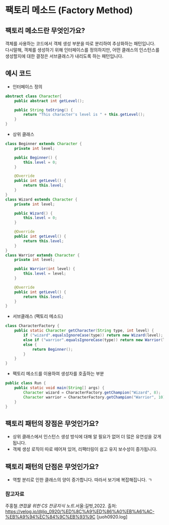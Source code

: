 # 팩토리 메소드 (Factory Method)

## 팩토리 메소드란 무엇인가요?
객체를 사용하는 코드에서 객체 생성 부분을 따로 분리하여 추상화하는 패턴입니다.<br>
다시말해, 객체를 생성하기 위해 인터페이스를 정의하지만, 어떤 클래스의 인스턴스를 생성할지에 대한 결정은 서브클래스가 내리도록 하는 패턴입니다.

## 예시 코드
- 인터페이스 정의
```java
abstract class Character{
    public abstract int getLevel();

    public String toString() {
        return "This character's level is " + this.getLevel();
    }
}
```
- 상위 클래스
```java
class Beginner extends Character {
    private int level;

    public Beginner() {
        this.level = 0;
    }

    @Override
    public int getLevel() {
        return this.level;
    }
}
class Wizard extends Character {
    private int level;

    public Wizard() {
        this.level = 0;
    }

    @Override
    public int getLevel() {
        return this.level;
    }
}
class Warrior extends Character {
    private int level;

    public Warrior(int level) {
        this.level = level;
    }

    @Override
    public int getLevel() {
        return this.level;
    }
}
```
- 서브클래스 (팩토리 메소드)
```java
class CharacterFactory {
    public static Character getCharacter(String type, int level) {
        if ("wizard".equalsIgnoreCase(type)) return new Wizard(level);
        else if ("warrior".equalsIgnoreCase(type)) return new Warrior(level);
        else {
            return Beginner();
        }
    }
}
```
- 팩토리 메소드를 이용하여 생성자를 호출하는 부분
```java
public class Run {
    public static void main(String[] args) {
        Character wizard = CharacterFactory.getChampion("Wizard", 8); 
        Character warrior = CharacterFactory.getChampion("Warrior", 10);
    }
} 
```

## 팩토리 패턴의 장점은 무엇인가요?
- 상위 클래스에서 인스턴스 생성 방식에 대해 알 필요가 없어 더 많은 유연성을 갖게 됩니다.
- 객체 생성 로직이 따로 떼어져 있어, 리팩터링이 쉽고 유지 보수성이 증가됩니다.

## 팩토리 패턴의 단점은 무엇인가요?
- 역할 분리로 인한 클래스의 양이 증가합니다. 따라서 보기에 복잡해집니다.
ㄱ
### 참고자료
주홍철.*면접을 위한 CS 전공지식 노트*.서울:길벗,2022.
출처: https://velog.io/@ljo_0920/%ED%8C%A9%ED%86%A0%EB%A6%AC-%EB%A9%94%EC%84%9C%EB%93%9C [juoh0920.log]